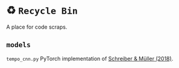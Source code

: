 # :recycle: ```Recycle Bin```

A place for code scraps.

## ```models```
 ```tempo_cnn.py``` PyTorch implementation of [Schreiber & M&uuml;ller (2018)](https://www.researchgate.net/publication/328028453_A_Single-Step_Approach_to_Musical_Tempo_Estimation_Using_a_Convolutional_Neural_Network).